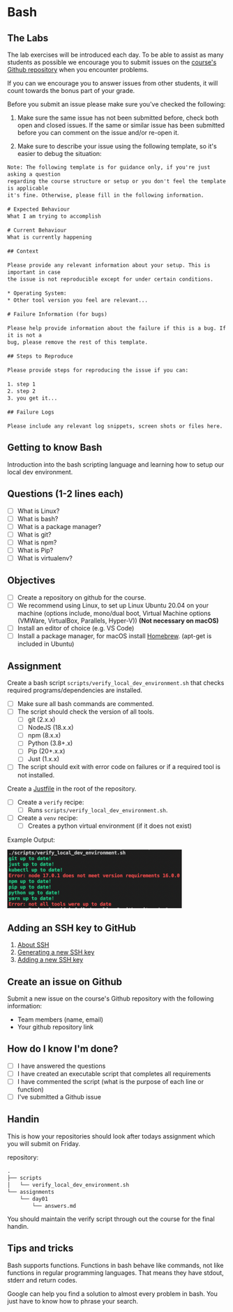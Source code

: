 # Bash

## The Labs

The lab exercises will be introduced each day. To be able to assist as many students as possible we encourage you to submit issues on the [course's Github repository](https://github.com/hgop/syllabus-2021/issues) when you encounter problems.

If you can we encourage you to answer issues from other students, it will count towards the bonus part of your grade.

Before you submit an issue please make sure you've checked the following:

1. Make sure the same issue has not been submitted before, check both open and closed issues. If the same or similar issue has been submitted before you can comment on the issue and/or re-open it.

2. Make sure to describe your issue using the following template, so it's easier to debug the situation:

```text
Note: The following template is for guidance only, if you're just asking a question
regarding the course structure or setup or you don't feel the template is applicable 
it's fine. Otherwise, please fill in the following information.

# Expected Behaviour
What I am trying to accomplish

# Current Behaviour
What is currently happening

## Context

Please provide any relevant information about your setup. This is important in case 
the issue is not reproducible except for under certain conditions.

* Operating System:
* Other tool version you feel are relevant...

# Failure Information (for bugs)

Please help provide information about the failure if this is a bug. If it is not a 
bug, please remove the rest of this template.

## Steps to Reproduce

Please provide steps for reproducing the issue if you can:

1. step 1
2. step 2
3. you get it...

## Failure Logs

Please include any relevant log snippets, screen shots or files here.
```

## Getting to know Bash

Introduction into the bash scripting language and learning how to setup our local dev environment.

## Questions (1-2 lines each)

- [ ] What is Linux?
- [ ] What is bash?
- [ ] What is a package manager?
- [ ] What is git?
- [ ] What is npm?
- [ ] What is Pip?
- [ ] What is virtualenv?

## Objectives

- [ ] Create a repository on github for the course.
- [ ] We recommend using Linux, to set up Linux Ubuntu 20.04 on your machine (options include, mono/dual
      boot, Virtual Machine options (VMWare, VirtualBox, Parallels, Hyper-V)) **(Not necessary on macOS)**
- [ ] Install an editor of choice (e.g. VS Code)
- [ ] Install a package manager, for macOS install [Homebrew](https://brew.sh/). (apt-get is included in Ubuntu)

## Assignment

Create a bash script `scripts/verify_local_dev_environment.sh` that checks required programs/dependencies are installed.

- [ ] Make sure all bash commands are commented.
- [ ] The script should check the version of all tools.
  - [ ] git (2.x.x)
  - [ ] NodeJS (18.x.x)
  - [ ] npm (8.x.x)
  - [ ] Python (3.8+.x)
  - [ ] Pip (20+.x.x)
  - [ ] Just (1.x.x)
- [ ] The script should exit with error code on failures or if a required tool is not installed.

Create a [Justfile](https://github.com/casey/just) in the root of the repository.

- [ ] Create a `verify` recipe:
  - [ ] Runs `scripts/verify_local_dev_environment.sh`.
- [ ] Create a `venv` recipe:
  - [ ] Creates a python virtual environment (if it does not exist)

Example Output:

<img src="output.png" width="400" />

## Adding an SSH key to GitHub

1. [About SSH](https://help.github.com/articles/adding-a-new-ssh-key-to-your-github-account/)
2. [Generating a new SSH key](https://help.github.com/articles/generating-a-new-ssh-key-and-adding-it-to-the-ssh-agent/)
3. [Adding a new SSH key](https://help.github.com/articles/adding-a-new-ssh-key-to-your-github-account/)

## Create an issue on Github

Submit a new issue on the course's Github repository with the following information:

- Team members (name, email)
- Your github repository link

## How do I know I'm done?

- [ ] I have answered the questions
- [ ] I have created an executable script that completes all requirements
- [ ] I have commented the script (what is the purpose of each line or function)
- [ ] I've submitted a Github issue

## Handin

This is how your repositories should look after todays assignment which you
will submit on Friday.

repository:

```text
.
├── scripts
│   └── verify_local_dev_environment.sh
└── assignments
    └── day01
        └── answers.md
```

You should maintain the verify script through out the course for the final handin.

## Tips and tricks

Bash supports functions. Functions in bash behave like commands, not like functions in regular programming
languages. That means they have stdout, stderr and return codes.

Google can help you find a solution to almost every problem in bash. You just have to know how to phrase your search.
